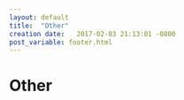```yaml
---
layout: default
title:  "Other"
creation date:   2017-02-03 21:13:01 -0800
post_variable: footer.html
---
```


# Other
